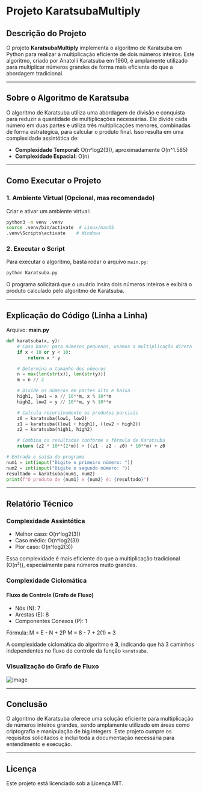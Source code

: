 # Projeto KaratsubaMultiply

## Descrição do Projeto

O projeto **KaratsubaMultiply** implementa o algoritmo de Karatsuba em Python para realizar a multiplicação eficiente de dois números inteiros. Este algoritmo, criado por Anatolii Karatsuba em 1960, é amplamente utilizado para multiplicar números grandes de forma mais eficiente do que a abordagem tradicional.

---

## Sobre o Algoritmo de Karatsuba

O algoritmo de Karatsuba utiliza uma abordagem de divisão e conquista para reduzir a quantidade de multiplicações necessárias. Ele divide cada número em duas partes e utiliza três multiplicações menores, combinadas de forma estratégica, para calcular o produto final. Isso resulta em uma complexidade assintótica de:

- **Complexidade Temporal:** O(n^log2(3)), aproximadamente O(n^1.585)
- **Complexidade Espacial:** O(n)

---

## Como Executar o Projeto

### 1. Ambiente Virtual (Opcional, mas recomendado)

Criar e ativar um ambiente virtual:

```bash
python3 -m venv .venv
source .venv/bin/activate  # Linux/macOS
.venv\Scripts\activate    # Windows
```

### 2. Executar o Script

Para executar o algoritmo, basta rodar o arquivo `main.py`:

```bash
python Karatsuba.py
```

O programa solicitará que o usuário insira dois números inteiros e exibirá o produto calculado pelo algoritmo de Karatsuba.

---

## Explicação do Código (Linha a Linha)

Arquivo: **main.py**

```python
def karatsuba(x, y):
    # Caso base: para números pequenos, usamos a multiplicação direta
    if x < 10 or y < 10:
        return x * y

    # Determina o tamanho dos números
    n = max(len(str(x)), len(str(y)))
    m = n // 2

    # Divide os números em partes alta e baixa
    high1, low1 = x // 10**m, x % 10**m
    high2, low2 = y // 10**m, y % 10**m

    # Calcula recursivamente os produtos parciais
    z0 = karatsuba(low1, low2)
    z1 = karatsuba((low1 + high1), (low2 + high2))
    z2 = karatsuba(high1, high2)

    # Combina os resultados conforme a fórmula de Karatsuba
    return (z2 * 10**(2*m)) + ((z1 - z2 - z0) * 10**m) + z0

# Entrada e saída do programa
num1 = int(input("Digite o primeiro número: "))
num2 = int(input("Digite o segundo número: "))
resultado = karatsuba(num1, num2)
print(f"O produto de {num1} e {num2} é: {resultado}")
```

---

## Relatório Técnico

### Complexidade Assintótica

- Melhor caso: O(n^log2(3))
- Caso médio: O(n^log2(3))
- Pior caso: O(n^log2(3))

Essa complexidade é mais eficiente do que a multiplicação tradicional (O(n²)), especialmente para números muito grandes.

### Complexidade Ciclomática

#### Fluxo de Controle (Grafo de Fluxo)

- Nós (N): 7
- Arestas (E): 8
- Componentes Conexos (P): 1

Fórmula: M = E - N + 2P
M = 8 - 7 + 2(1) = 3

A complexidade ciclomática do algoritmo é **3**, indicando que há 3 caminhos independentes no fluxo de controle da função `karatsuba`.

### Visualização do Grafo de Fluxo

![image](https://github.com/user-attachments/assets/2246f900-4ce4-4a5d-964d-21938d94b73f)


---

## Conclusão

O algoritmo de Karatsuba oferece uma solução eficiente para multiplicação de números inteiros grandes, sendo amplamente utilizado em áreas como criptografia e manipulação de big integers. Este projeto cumpre os requisitos solicitados e inclui toda a documentação necessária para entendimento e execução.

---

## Licença

Este projeto está licenciado sob a Licença MIT.



